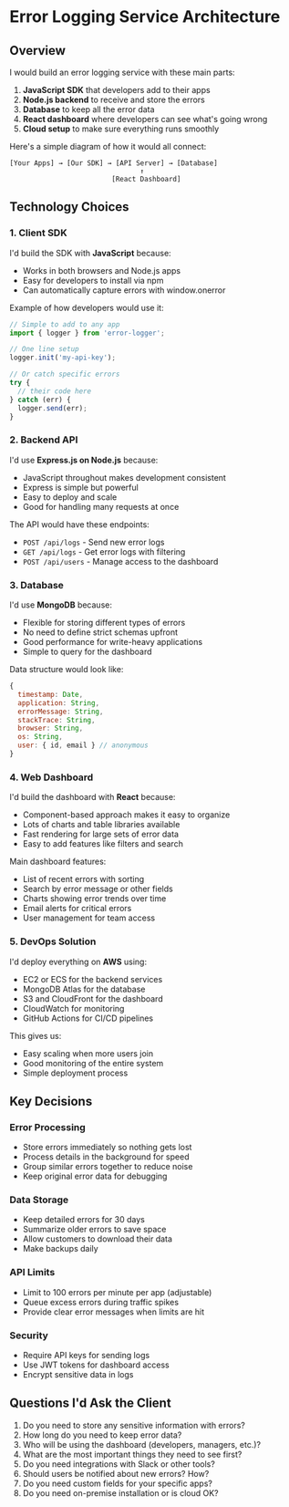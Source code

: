 # Error Logging Service Architecture

## Overview

I would build an error logging service with these main parts:

1. **JavaScript SDK** that developers add to their apps
2. **Node.js backend** to receive and store the errors
3. **Database** to keep all the error data
4. **React dashboard** where developers can see what's going wrong
5. **Cloud setup** to make sure everything runs smoothly

Here's a simple diagram of how it would all connect:

```
[Your Apps] → [Our SDK] → [API Server] → [Database]
                                ↑
                         [React Dashboard]
```

## Technology Choices

### 1. Client SDK

I'd build the SDK with **JavaScript** because:
- Works in both browsers and Node.js apps
- Easy for developers to install via npm
- Can automatically capture errors with window.onerror

Example of how developers would use it:
```javascript
// Simple to add to any app
import { logger } from 'error-logger';

// One line setup
logger.init('my-api-key');

// Or catch specific errors
try {
  // their code here
} catch (err) {
  logger.send(err);
}
```

### 2. Backend API

I'd use **Express.js on Node.js** because:
- JavaScript throughout makes development consistent
- Express is simple but powerful
- Easy to deploy and scale
- Good for handling many requests at once

The API would have these endpoints:
- `POST /api/logs` - Send new error logs
- `GET /api/logs` - Get error logs with filtering
- `POST /api/users` - Manage access to the dashboard

### 3. Database

I'd use **MongoDB** because:
- Flexible for storing different types of errors
- No need to define strict schemas upfront
- Good performance for write-heavy applications
- Simple to query for the dashboard

Data structure would look like:
```javascript
{
  timestamp: Date,
  application: String,
  errorMessage: String,
  stackTrace: String,
  browser: String,
  os: String,
  user: { id, email } // anonymous
}
```

### 4. Web Dashboard

I'd build the dashboard with **React** because:
- Component-based approach makes it easy to organize
- Lots of charts and table libraries available
- Fast rendering for large sets of error data
- Easy to add features like filters and search

Main dashboard features:
- List of recent errors with sorting
- Search by error message or other fields
- Charts showing error trends over time
- Email alerts for critical errors
- User management for team access

### 5. DevOps Solution

I'd deploy everything on **AWS** using:
- EC2 or ECS for the backend services
- MongoDB Atlas for the database
- S3 and CloudFront for the dashboard
- CloudWatch for monitoring
- GitHub Actions for CI/CD pipelines

This gives us:
- Easy scaling when more users join
- Good monitoring of the entire system
- Simple deployment process

## Key Decisions

### Error Processing

- Store errors immediately so nothing gets lost
- Process details in the background for speed
- Group similar errors together to reduce noise
- Keep original error data for debugging

### Data Storage

- Keep detailed errors for 30 days
- Summarize older errors to save space
- Allow customers to download their data
- Make backups daily

### API Limits

- Limit to 100 errors per minute per app (adjustable)
- Queue excess errors during traffic spikes
- Provide clear error messages when limits are hit

### Security

- Require API keys for sending logs
- Use JWT tokens for dashboard access
- Encrypt sensitive data in logs

## Questions I'd Ask the Client

1. Do you need to store any sensitive information with errors?
2. How long do you need to keep error data?
3. Who will be using the dashboard (developers, managers, etc.)?
4. What are the most important things they need to see first?
5. Do you need integrations with Slack or other tools?
6. Should users be notified about new errors? How?
7. Do you need custom fields for your specific apps?
8. Do you need on-premise installation or is cloud OK?
